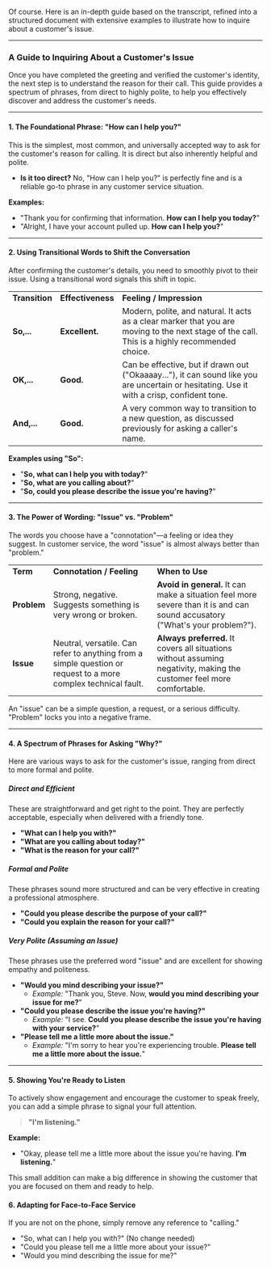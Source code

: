 Of course. Here is an in-depth guide based on the transcript, refined into a structured document with extensive examples to illustrate how to inquire about a customer's issue.

---

### **A Guide to Inquiring About a Customer's Issue**

Once you have completed the greeting and verified the customer's identity, the next step is to understand the reason for their call. This guide provides a spectrum of phrases, from direct to highly polite, to help you effectively discover and address the customer's needs.

---

#### **1. The Foundational Phrase: "How can I help you?"**

This is the simplest, most common, and universally accepted way to ask for the customer's reason for calling. It is direct but also inherently helpful and polite.

- **Is it too direct?** No, "How can I help you?" is perfectly fine and is a reliable go-to phrase in any customer service situation.

**Examples:**

- "Thank you for confirming that information. **How can I help you today?**"
- "Alright, I have your account pulled up. **How can I help you?**"

---

#### **2. Using Transitional Words to Shift the Conversation**

After confirming the customer's details, you need to smoothly pivot to their issue. Using a transitional word signals this shift in topic.

|   |   |   |
|---|---|---|
|**Transition**|**Effectiveness**|**Feeling / Impression**|
|**So,...**|**Excellent.**|Modern, polite, and natural. It acts as a clear marker that you are moving to the next stage of the call. This is a highly recommended choice.|
|**OK,...**|**Good.**|Can be effective, but if drawn out ("Okaaaay..."), it can sound like you are uncertain or hesitating. Use it with a crisp, confident tone.|
|**And,...**|**Good.**|A very common way to transition to a new question, as discussed previously for asking a caller's name.|

**Examples using "So":**

- "**So, what can I help you with today?**"
- "**So, what are you calling about?**"
- "**So, could you please describe the issue you're having?**"

---

#### **3. The Power of Wording: "Issue" vs. "Problem"**

The words you choose have a "connotation"—a feeling or idea they suggest. In customer service, the word "issue" is almost always better than "problem."

|   |   |   |
|---|---|---|
|**Term**|**Connotation / Feeling**|**When to Use**|
|**Problem**|Strong, negative. Suggests something is very wrong or broken.|**Avoid in general.** It can make a situation feel more severe than it is and can sound accusatory ("What's your problem?").|
|**Issue**|Neutral, versatile. Can refer to anything from a simple question or request to a more complex technical fault.|**Always preferred.** It covers all situations without assuming negativity, making the customer feel more comfortable.|

An "issue" can be a simple question, a request, or a serious difficulty. "Problem" locks you into a negative frame.

---

#### **4. A Spectrum of Phrases for Asking "Why?"**

Here are various ways to ask for the customer's issue, ranging from direct to more formal and polite.

##### **Direct and Efficient**

These are straightforward and get right to the point. They are perfectly acceptable, especially when delivered with a friendly tone.

- **"What can I help you with?"**
- **"What are you calling about today?"**
- **"What is the reason for your call?"**

##### **Formal and Polite**

These phrases sound more structured and can be very effective in creating a professional atmosphere.

- **"Could you please describe the purpose of your call?"**
- **"Could you explain the reason for your call?"**

##### **Very Polite (Assuming an Issue)**

These phrases use the preferred word "issue" and are excellent for showing empathy and politeness.

- **"Would you mind describing your issue?"**
    - _Example:_ "Thank you, Steve. Now, **would you mind describing your issue for me?**"
- **"Could you please describe the issue you're having?"**
    - _Example:_ "I see. **Could you please describe the issue you're having with your service?**"
- **"Please tell me a little more about the issue."**
    - _Example:_ "I'm sorry to hear you're experiencing trouble. **Please tell me a little more about the issue.**"

---

#### **5. Showing You're Ready to Listen**

To actively show engagement and encourage the customer to speak freely, you can add a simple phrase to signal your full attention.

> **"I'm listening."**

**Example:**

- "Okay, please tell me a little more about the issue you're having. **I'm listening.**"

This small addition can make a big difference in showing the customer that you are focused on them and ready to help.

#### **6. Adapting for Face-to-Face Service**

If you are not on the phone, simply remove any reference to "calling."

- "So, what can I help you with?" (No change needed)
- "Could you please tell me a little more about your issue?"
- "Would you mind describing the issue for me?"